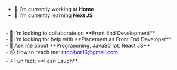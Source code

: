 



- 🔭 I’m currently working at **Home**
- 🌱 I’m currently learning **Next JS**
<br/>
- 👯 I’m looking to collaborate on **Front End Development**
<br/>
- 🤔 I’m looking for help with **Placement as Front End Developer**
<br/>
- 💬 Ask me about **Programming, JavaScript, React JS**
<br/>
- 📫 How to reach me: <span style="color:blue;">r.tobibor16@gmail.com</span>
<br/>
- ⚡ Fun fact: **I can Laugh**

